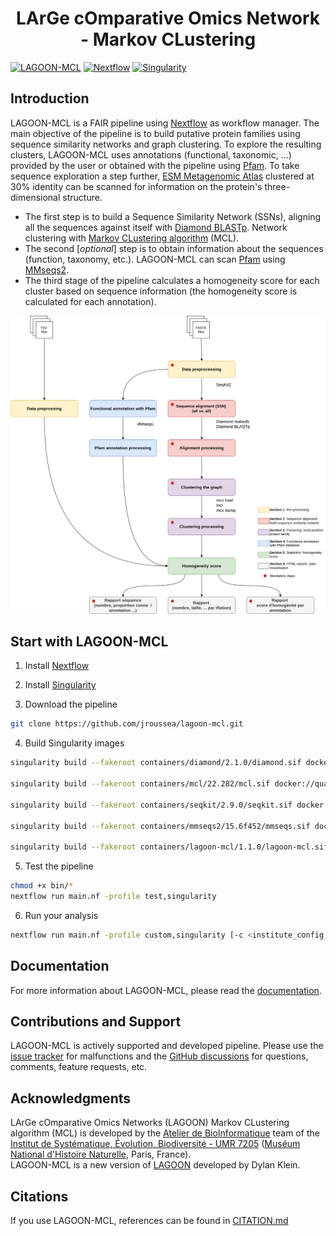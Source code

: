 <h1 align="center">LArGe cOmparative Omics Network - Markov CLustering</h1>

[![LAGOON-MCL](https://img.shields.io/badge/LAGOON--MCL-v1.1.0-red?labelColor=000000)](https://jroussea.github.io/LAGOON-MCL/)
[![Nextflow](https://img.shields.io/badge/nextflow_DSL2-%E2%89%A5_23.10.0-23aa62?labelColor=000000)](https://www.nextflow.io/)
[![Singularity](https://img.shields.io/badge/run_with-singularity-1d355c?labelColor=000000)](https://sylabs.io/singularity/)

## Introduction

LAGOON-MCL is a FAIR pipeline using [Nextflow](https://www.nextflow.io/docs/latest/index.html) as workflow manager. The main objective of the pipeline is to build putative protein families using sequence similarity networks and graph clustering. To explore the resulting clusters, LAGOON-MCL uses annotations (functional, taxonomic, ...) provided by the user or obtained with the pipeline using [Pfam](http://pfam.xfam.org/). To take sequence exploration a step further, [ESM Metagenomic Atlas](https://esmatlas.com/) clustered at 30% identity can be scanned for information on the protein's three-dimensional structure.

- The first step is to build a Sequence Similarity Network (SSNs), aligning all the sequences against itself with [Diamond BLASTp](https://github.com/bbuchfink/diamond). Network clustering with [Markov CLustering algorithm](https://micans.org/mcl/) (MCL).
- The second [*optional*] step is to obtain information about the sequences (function, taxonomy, etc.). LAGOON-MCL can scan [Pfam](http://pfam.xfam.org/) using [MMseqs2](https://github.com/soedinglab/MMseqs2).
- The third stage of the pipeline calculates a homogeneity score for each cluster based on sequence information (the homogeneity score is calculated for each annotation).

![](./assets/pipeline.svg)

## Start with LAGOON-MCL

1. Install [Nextflow](https://www.nextflow.io/docs/latest/index.html)

2. Install [Singularity](https://docs.sylabs.io/guides/4.2/user-guide/quick_start.html#quick-start)

3. Download the pipeline

```bash
git clone https://github.com/jroussea/lagoon-mcl.git
```

4. Build Singularity images

```bash
singularity build --fakeroot containers/diamond/2.1.0/diamond.sif docker://quay.io/biocontainers/diamond:2.1.10--h43eeafb_0

singularity build --fakeroot containers/mcl/22.282/mcl.sif docker://quay.io/biocontainers/mcl:22.282--pl5321h031d066_2

singularity build --fakeroot containers/seqkit/2.9.0/seqkit.sif docker://quay.io/biocontainers/seqkit:2.9.0--h9ee0642_0

singularity build --fakeroot containers/mmseqs2/15.6f452/mmseqs.sif docker://quay.io/biocontainers/mmseqs2:15.6f452--pl5321h6a68c12_3

singularity build --fakeroot containers/lagoon-mcl/1.1.0/lagoon-mcl.sif docker://jroussea/lagoon-mcl:latest
```

5. Test the pipeline

```bash
chmod +x bin/*
nextflow run main.nf -profile test,singularity
```

6. Run your analysis

```bash
nextflow run main.nf -profile custom,singularity [-c <institute_config_file>]
```

## Documentation

For more information about LAGOON-MCL, please read the [documentation](https://jroussea.github.io/lagoon-mcl/).

## Contributions and Support

LAGOON-MCL is actively supported and developed pipeline. Please use the [issue tracker](https://github.com/jroussea/LAGOON-MCL/issues) for malfunctions and the [GitHub discussions](https://github.com/jroussea/LAGOON-MCL/discussions/1) for questions, comments, feature requests, etc.

## Acknowledgments

LArGe cOmparative Omics Networks (LAGOON) Markov CLustering algorithm (MCL) is developed by the [Atelier de BioInformatique](https://bioinfo.mnhn.fr/abi/presentation.FR.html) team of the [Institut de Systématique, Évolution, Biodiversité - UMR 7205](https://isyeb.mnhn.fr/en) ([Muséum National d'Histoire Naturelle](https://www.mnhn.fr/en), Paris, France).\
LAGOON-MCL is a new version of [LAGOON](https://github.com/Dylkln/LAGOON.git) developed by Dylan Klein.

## Citations

If you use LAGOON-MCL, references can be found in [CITATION.md](./CITATION.md)